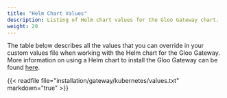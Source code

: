 ```yaml
---
title: "Helm Chart Values"
description: Listing of Helm chart values for the Gloo Gateway chart.
weight: 20
---
```


The table below describes all the values that you can override in your custom values file when working with the Helm chart for the Gloo Gateway. More information on using a Helm chart to install the Gloo Gateway can be found [here](../#installing-on-kubernetes-with-helm).

{{< readfile file="installation/gateway/kubernetes/values.txt" markdown="true" >}}
